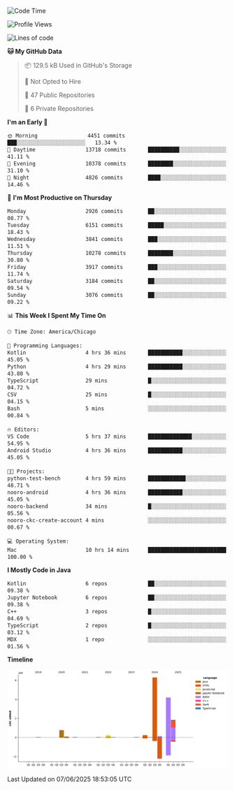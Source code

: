 <!--START_SECTION:waka-->
![Code Time](http://img.shields.io/badge/Code%20Time-1%2C297%20hrs%2029%20mins-blue)

![Profile Views](http://img.shields.io/badge/Profile%20Views-0-blue)

![Lines of code](https://img.shields.io/badge/From%20Hello%20World%20I%27ve%20Written-14.0%20million%20lines%20of%20code-blue)

**🐱 My GitHub Data** 

> 📦 129.5 kB Used in GitHub's Storage 
 > 
> 🚫 Not Opted to Hire
 > 
> 📜 47 Public Repositories 
 > 
> 🔑 6 Private Repositories 
 > 
**I'm an Early 🐤** 

```text
🌞 Morning                4451 commits        ███░░░░░░░░░░░░░░░░░░░░░░   13.34 % 
🌆 Daytime                13718 commits       ██████████░░░░░░░░░░░░░░░   41.11 % 
🌃 Evening                10378 commits       ████████░░░░░░░░░░░░░░░░░   31.10 % 
🌙 Night                  4826 commits        ████░░░░░░░░░░░░░░░░░░░░░   14.46 % 
```
📅 **I'm Most Productive on Thursday** 

```text
Monday                   2926 commits        ██░░░░░░░░░░░░░░░░░░░░░░░   08.77 % 
Tuesday                  6151 commits        █████░░░░░░░░░░░░░░░░░░░░   18.43 % 
Wednesday                3841 commits        ███░░░░░░░░░░░░░░░░░░░░░░   11.51 % 
Thursday                 10278 commits       ████████░░░░░░░░░░░░░░░░░   30.80 % 
Friday                   3917 commits        ███░░░░░░░░░░░░░░░░░░░░░░   11.74 % 
Saturday                 3184 commits        ██░░░░░░░░░░░░░░░░░░░░░░░   09.54 % 
Sunday                   3076 commits        ██░░░░░░░░░░░░░░░░░░░░░░░   09.22 % 
```


📊 **This Week I Spent My Time On** 

```text
🕑︎ Time Zone: America/Chicago

💬 Programming Languages: 
Kotlin                   4 hrs 36 mins       ███████████░░░░░░░░░░░░░░   45.05 % 
Python                   4 hrs 29 mins       ███████████░░░░░░░░░░░░░░   43.80 % 
TypeScript               29 mins             █░░░░░░░░░░░░░░░░░░░░░░░░   04.72 % 
CSV                      25 mins             █░░░░░░░░░░░░░░░░░░░░░░░░   04.15 % 
Bash                     5 mins              ░░░░░░░░░░░░░░░░░░░░░░░░░   00.84 % 

🔥 Editors: 
VS Code                  5 hrs 37 mins       ██████████████░░░░░░░░░░░   54.95 % 
Android Studio           4 hrs 36 mins       ███████████░░░░░░░░░░░░░░   45.05 % 

🐱‍💻 Projects: 
python-test-bench        4 hrs 59 mins       ████████████░░░░░░░░░░░░░   48.71 % 
nooro-android            4 hrs 36 mins       ███████████░░░░░░░░░░░░░░   45.05 % 
nooro-backend            34 mins             █░░░░░░░░░░░░░░░░░░░░░░░░   05.56 % 
nooro-ckc-create-account 4 mins              ░░░░░░░░░░░░░░░░░░░░░░░░░   00.67 % 

💻 Operating System: 
Mac                      10 hrs 14 mins      █████████████████████████   100.00 % 
```

**I Mostly Code in Java** 

```text
Kotlin                   6 repos             ██░░░░░░░░░░░░░░░░░░░░░░░   09.38 % 
Jupyter Notebook         6 repos             ██░░░░░░░░░░░░░░░░░░░░░░░   09.38 % 
C++                      3 repos             █░░░░░░░░░░░░░░░░░░░░░░░░   04.69 % 
TypeScript               2 repos             █░░░░░░░░░░░░░░░░░░░░░░░░   03.12 % 
MDX                      1 repo              ░░░░░░░░░░░░░░░░░░░░░░░░░   01.56 % 
```



**Timeline**

![Lines of Code chart](https://raw.githubusercontent.com/phanijsp/phanijsp/main/assets/bar_graph.png)


 Last Updated on 07/06/2025 18:53:05 UTC
<!--END_SECTION:waka-->

